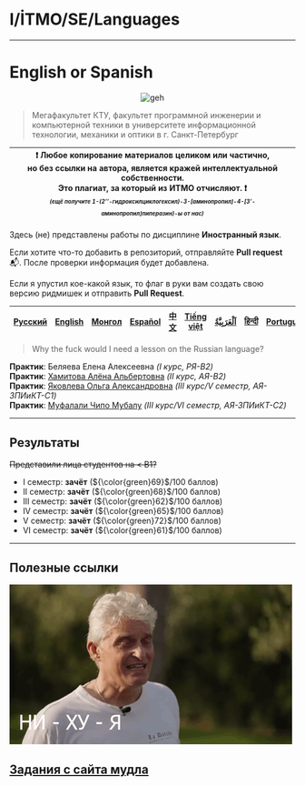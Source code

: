 # I/İTMO/SE/Languages

---
# English or Spanish

<p align=center>
    <img src="https://media1.tenor.com/m/b7YwmZmqfX0AAAAd/english-or-spanish.gif" alt="geh"/>
</p>

> Мегафакультет КТУ, факультет программной инженерии и компьютерной техники в университете информационной технологии, механики и оптики в г. Санкт-Петербург

| :exclamation: <b>Любое копирование материалов целиком или частично,<br>но без ссылки на автора, является кражей интеллектуальной собственности.<br>Это плагиат, за который из ИТМО отчисляют.</b> :exclamation:<br><sub><sup><i>(ещё получите 1-(2’’-гидроксилциклогексил)-3-[аминопропил]-4-[3’-аминопропил]пиперазин)-ы от нас)</sup></sub></b> |
|---------------------------------------------------------------------------------------------------------------------------------------------------------------------------------------------------------------------------------------------------------------------------------------------------------------------------------------------------|

Здесь (не) представлены работы по дисциплине **Иностранный язык**.

Если хотите что-то добавить в репозиторий, отправляйте **Pull request** :mailbox_with_mail:. После проверки информация будет добавлена.

Если я упустил кое-какой язык, то флаг в руки вам создать свою версию ридмишек и отправить **Pull Request**.

| [<strong>Русский</strong>](https://github.com/XVIIStarPlatinum/itmo/blob/master/Software%20Engineering/Russian%20%26%20English/README.md) | [<strong>English</strong>](https://github.com/XVIIStarPlatinum/itmo/blob/master/Software%20Engineering/Russian%20%26%20English/.docs/README_EN.md) | [<strong>Монгол</strong>](https://github.com/XVIIStarPlatinum/itmo/blob/master/Software%20Engineering/Russian%20%26%20English/.docs/README_MN.md) | [<strong>Español</strong>](https://github.com/XVIIStarPlatinum/itmo/blob/master/Software%20Engineering/Russian%20%26%20English/.docs/README_ES.md) | [<strong>中文</strong>](https://github.com/XVIIStarPlatinum/itmo/blob/master/Software%20Engineering/Russian%20%26%20English/.docs/README_CN.md) | [<strong>Tiếng việt</strong>](https://github.com/XVIIStarPlatinum/itmo/blob/master/Software%20Engineering/Russian%20%26%20English/.docs/README_VN.md) | [<strong><p dir="rtl" lang="ar">اَلْعَرَبِيَّةُ</p></strong>](https://github.com/XVIIStarPlatinum/itmo/blob/master/Software%20Engineering/Russian%20%26%20English/.docs/README_AR.md) | [<strong>हिन्दी</strong>](https://github.com/XVIIStarPlatinum/itmo/blob/master/Software%20Engineering/Russian%20%26%20English/.docs/README_IN.md) | [<strong>Português</strong>](https://github.com/XVIIStarPlatinum/itmo/blob/master/Software%20Engineering/Russian%20%26%20English/.docs/README_PT.md) |
|-------------------------------------------------------------------------------------------------------------------------------------------|----------------------------------------------------------------------------------------------------------------------------------------------------|---------------------------------------------------------------------------------------------------------------------------------------------------|----------------------------------------------------------------------------------------------------------------------------------------------------|-----------------------------------------------------------------------------------------------------------------------------------------------|-------------------------------------------------------------------------------------------------------------------------------------------------------|---------------------------------------------------------------------------------------------------------------------------------------------------------------------------------------|---------------------------------------------------------------------------------------------------------------------------------------------------|------------------------------------------------------------------------------------------------------------------------------------------------------|

> Why the fuck would I need a lesson on the Russian language?

**Практик**: Беляева Елена Алексеевна *(I курс, РЯ-B2)*\
**Практик**: [Хамитова Алёна Альбертовна](https://my.itmo.ru/persons/378991) *(II курс, АЯ-B2)*\
**Практик**: [Яковлева Ольга Александровна](https://my.itmo.ru/persons/228108) *(III курс/V семестр, АЯ-ЗПИиКТ-C1)*\
**Практик**: [Муфалали Чипо Мубалу](https://my.itmo.ru/persons/274726) *(III курс/VI семестр, АЯ-ЗПИиКТ-C2)*

---

## Результаты
<s>Представили лица студентов на < B1?</s>
- I семестр: **зачёт** (${\color{green}69}$/100 баллов)
- II семестр: **зачёт** (${\color{green}68}$/100 баллов)
- III семестр: **зачёт** (${\color{green}62}$/100 баллов)
- IV семестр: **зачёт** (${\color{green}65}$/100 баллов)
- V семестр: **зачёт** (${\color{green}72}$/100 баллов)
- VI семестр: **зачёт** (${\color{green}61}$/100 баллов)

---

## Полезные ссылки <a name="links"></a>
![tinkov](/img/gifs/oleg-tinkov.gif)

**[Задания с сайта мудла](https://fltc.itmo.ru)**
---